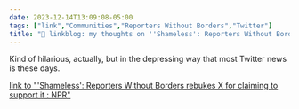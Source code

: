 ```yaml
---
date: 2023-12-14T13:09:08-05:00
tags: ["link","Communities","Reporters Without Borders","Twitter"]
title: "🔗 linkblog: my thoughts on ''Shameless': Reporters Without Borders rebukes X for claiming to support it : NPR'"
---
```

Kind of hilarious, actually, but in the depressing way that most Twitter news is these days.

[link to "'Shameless': Reporters Without Borders rebukes X for claiming to support it : NPR"](https://www.npr.org/2023/12/14/1219274980/reporters-without-borders-says-x-twitter-does-not-support-it)